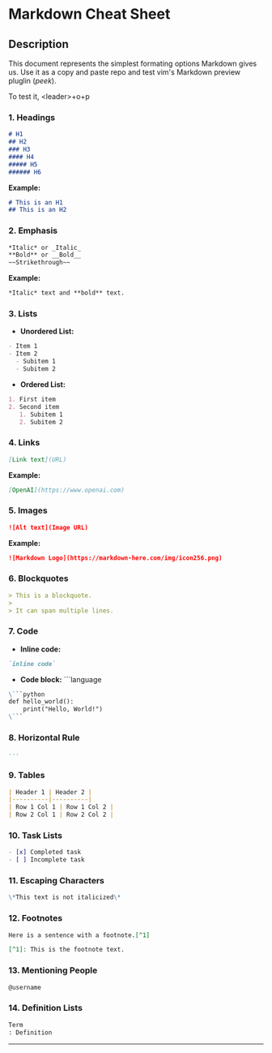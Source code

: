 # Markdown Cheat Sheet
## Description

This document represents the simplest formating options Markdown gives us.
Use it as a copy and paste repo and test vim's Markdown preview pluglin (*peek*).

To test it, \<leader>+o+p 
    
### 1. **Headings**
```markdown
# H1
## H2
### H3
#### H4
##### H5
###### H6
```
**Example:**
```markdown
# This is an H1
## This is an H2
```

### 2. **Emphasis**
```markdown
*Italic* or _Italic_
**Bold** or __Bold__
~~Strikethrough~~
```
**Example:**
```markdown
*Italic* text and **bold** text.
```

### 3. **Lists**

- **Unordered List:**
```markdown
- Item 1
- Item 2
  - Subitem 1
  - Subitem 2
```

- **Ordered List:**
```markdown
1. First item
2. Second item
   1. Subitem 1
   2. Subitem 2
```

### 4. **Links**
```markdown
[Link text](URL)
```
**Example:**
```markdown
[OpenAI](https://www.openai.com)
```

### 5. **Images**
```markdown
![Alt text](Image URL)
```
**Example:**
```markdown
![Markdown Logo](https://markdown-here.com/img/icon256.png)
```

### 6. **Blockquotes**
```markdown
> This is a blockquote.
> 
> It can span multiple lines.
```

### 7. **Code**

- **Inline code:**
```markdown
`inline code`
```

- **Code block:**
\`\`\`language  
```markdown
\```python
def hello_world():
    print("Hello, World!")
\```
```

### 8. **Horizontal Rule**
```markdown
---
```

### 9. **Tables**
```markdown
| Header 1 | Header 2 |
|----------|----------|
| Row 1 Col 1 | Row 1 Col 2 |
| Row 2 Col 1 | Row 2 Col 2 |
```

### 10. **Task Lists**
```markdown
- [x] Completed task
- [ ] Incomplete task
```

### 11. **Escaping Characters**
```markdown
\*This text is not italicized\*
```

### 12. **Footnotes**
```markdown
Here is a sentence with a footnote.[^1]

[^1]: This is the footnote text.
```

### 13. **Mentioning People**
```markdown
@username
```

### 14. **Definition Lists**
```markdown
Term
: Definition
```

--- 

